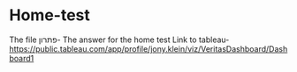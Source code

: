 # Home-test
The file פתרון- The answer for the home test
Link to tableau- https://public.tableau.com/app/profile/jony.klein/viz/VeritasDashboard/Dashboard1
